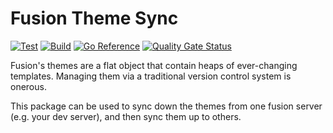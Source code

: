 # Fusion Theme Sync

[![Test](https://github.com/Viostream/fusion-theme-sync/actions/workflows/test.yml/badge.svg)](https://github.com/Viostream/fusion-theme-sync/actions/workflows/test.yml)
[![Build](https://github.com/Viostream/fusion-theme-sync/actions/workflows/build.yml/badge.svg)](https://github.com/Viostream/usion-theme-sync/actions/workflows/build.yml)
[![Go Reference](https://pkg.go.dev/badge/github.com/viostream/fusion-theme-sync/.svg)](https://pkg.go.dev/github.com/viostream/fusion-theme-sync/)
[![Quality Gate Status](https://sonarcloud.io/api/project_badges/measure?project=Viostream_fusion-theme-sync&metric=alert_status)](https://sonarcloud.io/summary/new_code?id=Viostream_fusion-theme-sync)


Fusion's themes are a flat object that contain heaps of ever-changing
templates. Managing them via a traditional version control system is onerous.

This package can be used to sync down the themes from one fusion server (e.g.
your dev server), and then sync them up to others.

